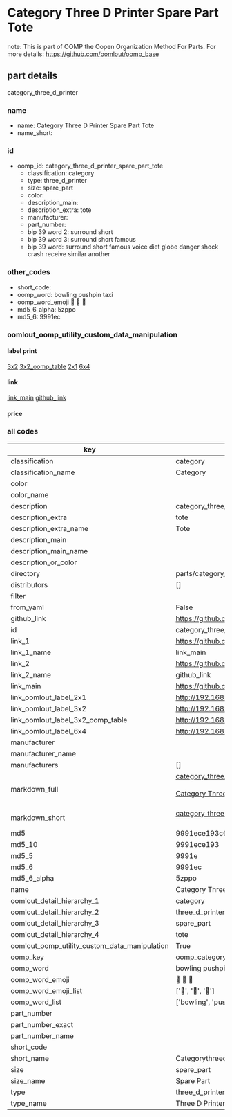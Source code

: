 # Category Three D Printer Spare Part Tote  

note: This is part of OOMP the Oopen Organization Method For Parts. For more details: https://github.com/oomlout/oomp_base

##  part details



category_three_d_printer

### name
* name: Category Three D Printer Spare Part Tote
* name_short: 
### id
* oomp_id: category_three_d_printer_spare_part_tote
  * classification: category
  * type: three_d_printer
  * size: spare_part
  * color: 
  * description_main: 
  * description_extra: tote
  * manufacturer: 
  * part_number: 
  * bip 39 word 2: surround short
  * bip 39 word 3: surround short famous
  * bip 39 word: surround short famous voice diet globe danger shock crash receive similar another

### other_codes
* short_code: 
* oomp_word: bowling pushpin taxi
* oomp_word_emoji :bowling: :pushpin: :taxi:
* md5_6_alpha: 5zppo
* md5_6: 9991ec






### oomlout_oomp_utility_custom_data_manipulation
#### label print
[3x2](http://192.168.1.245:1112/?label=oomp%205zppo)
[3x2_oomp_table](http://192.168.1.107:1112/?label=oomp%205zppo)
[2x1](http://192.168.1.242:1112/?label=oomp%205zppo)
[6x4](http://192.168.1.55:1112/?label=oomp%205zppo)    

#### link

[link_main](https://github.com/oomlout/oomlout_oomp_current_version_messy/tree/main/parts/category_three_d_printer_spare_part_tote) [github_link](https://github.com/oomlout/oomlout_oomp_part_src/tree/main/parts/category_three_d_printer_spare_part_tote)                             

#### price







### all codes 
| key | value |  
| --- | --- |  
| classification | category |  
| classification_name | Category |  
| color |  |  
| color_name |  |  
| description | category_three_d_printer |  
| description_extra | tote |  
| description_extra_name | Tote |  
| description_main |  |  
| description_main_name |  |  
| description_or_color |   |  
| directory | parts/category_three_d_printer_spare_part_tote |  
| distributors | [] |  
| filter |  |  
| from_yaml | False |  
| github_link | https://github.com/oomlout/oomlout_oomp_part_src/tree/main/parts/category_three_d_printer_spare_part_tote |  
| id | category_three_d_printer_spare_part_tote |  
| link_1 | https://github.com/oomlout/oomlout_oomp_current_version_messy/tree/main/parts/category_three_d_printer_spare_part_tote |  
| link_1_name | link_main |  
| link_2 | https://github.com/oomlout/oomlout_oomp_part_src/tree/main/parts/category_three_d_printer_spare_part_tote |  
| link_2_name | github_link |  
| link_main | https://github.com/oomlout/oomlout_oomp_current_version_messy/tree/main/parts/category_three_d_printer_spare_part_tote |  
| link_oomlout_label_2x1 | http://192.168.1.242:1112/?label=oomp%205zppo |  
| link_oomlout_label_3x2 | http://192.168.1.245:1112/?label=oomp%205zppo |  
| link_oomlout_label_3x2_oomp_table | http://192.168.1.107:1112/?label=oomp%205zppo |  
| link_oomlout_label_6x4 | http://192.168.1.55:1112/?label=oomp%205zppo |  
| manufacturer |  |  
| manufacturer_name |  |  
| manufacturers | [] |  
| markdown_full | [category_three_d_printer_spare_part_tote](https://github.com/oomlout/oomlout_oomp_current_version_messy/tree/main/parts/category_three_d_printer_spare_part_tote)<br>[](https://github.com/oomlout/oomlout_oomp_current_version_messy/tree/main/parts/category_three_d_printer_spare_part_tote)<br>[Category Three D Printer Spare Part Tote](https://github.com/oomlout/oomlout_oomp_current_version_messy/tree/main/parts/category_three_d_printer_spare_part_tote)<br><br> |  
| markdown_short | [category_three_d_printer_spare_part_tote](https://github.com/oomlout/oomlout_oomp_current_version_messy/tree/main/parts/category_three_d_printer_spare_part_tote)<br><br> |  
| md5 | 9991ece193c646ed8d1edf56a571b6d4 |  
| md5_10 | 9991ece193 |  
| md5_5 | 9991e |  
| md5_6 | 9991ec |  
| md5_6_alpha | 5zppo |  
| name | Category Three D Printer Spare Part Tote |  
| oomlout_detail_hierarchy_1 | category |  
| oomlout_detail_hierarchy_2 | three_d_printer |  
| oomlout_detail_hierarchy_3 | spare_part |  
| oomlout_detail_hierarchy_4 | tote |  
| oomlout_oomp_utility_custom_data_manipulation | True |  
| oomp_key | oomp_category_three_d_printer_spare_part_tote |  
| oomp_word | bowling pushpin taxi |  
| oomp_word_emoji | :bowling: :pushpin: :taxi: |  
| oomp_word_emoji_list | [':bowling:', ':pushpin:', ':taxi:'] |  
| oomp_word_list | ['bowling', 'pushpin', 'taxi'] |  
| part_number |  |  
| part_number_exact |  |  
| part_number_name |  |  
| short_code |  |  
| short_name | Categorythreedprinter |  
| size | spare_part |  
| size_name | Spare Part |  
| type | three_d_printer |  
| type_name | Three D Printer |  
